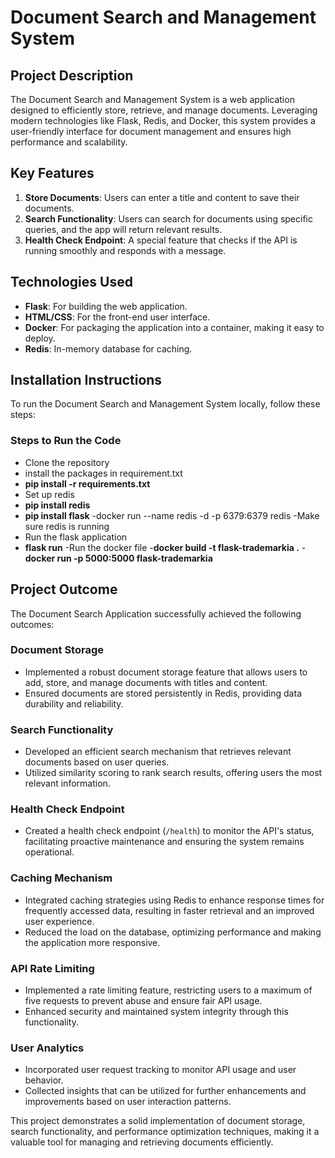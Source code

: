 # Document Search and Management System

## Project Description
The Document Search and Management System is a web application designed to efficiently store, retrieve, and manage documents. Leveraging modern technologies like Flask, Redis, and Docker, this system provides a user-friendly interface for document management and ensures high performance and scalability.

## Key Features
1. **Store Documents**: Users can enter a title and content to save their documents.
2. **Search Functionality**: Users can search for documents using specific queries, and the app will return relevant results.
3. **Health Check Endpoint**: A special feature that checks if the API is running smoothly and responds with a message.

## Technologies Used
- **Flask**: For building the web application.
- **HTML/CSS**: For the front-end user interface.
- **Docker**: For packaging the application into a container, making it easy to deploy.
- **Redis**: In-memory database for caching.

## Installation Instructions
To run the Document Search and Management System locally, follow these steps:

### Steps to Run the Code
- Clone the repository
- install the packages in requirement.txt 
- **pip install -r requirements.txt**
- Set up redis
- **pip install redis**
- **pip install flask**
-docker run --name redis -d -p 6379:6379 redis
-Make sure redis is running
- Run the flask application 
- **flask run**
-Run the docker file
-**docker build -t flask-trademarkia .**
-**docker run -p 5000:5000 flask-trademarkia**

## Project Outcome

The Document Search Application successfully achieved the following outcomes:

### Document Storage
- Implemented a robust document storage feature that allows users to add, store, and manage documents with titles and content.
- Ensured documents are stored persistently in Redis, providing data durability and reliability.

### Search Functionality
- Developed an efficient search mechanism that retrieves relevant documents based on user queries.
- Utilized similarity scoring to rank search results, offering users the most relevant information.

### Health Check Endpoint
- Created a health check endpoint (`/health`) to monitor the API's status, facilitating proactive maintenance and ensuring the system remains operational.

### Caching Mechanism
- Integrated caching strategies using Redis to enhance response times for frequently accessed data, resulting in faster retrieval and an improved user experience.
- Reduced the load on the database, optimizing performance and making the application more responsive.

### API Rate Limiting
- Implemented a rate limiting feature, restricting users to a maximum of five requests to prevent abuse and ensure fair API usage.
- Enhanced security and maintained system integrity through this functionality.

### User Analytics
- Incorporated user request tracking to monitor API usage and user behavior.
- Collected insights that can be utilized for further enhancements and improvements based on user interaction patterns.


This project demonstrates a solid implementation of document storage, search functionality, and performance optimization techniques, making it a valuable tool for managing and retrieving documents efficiently.



